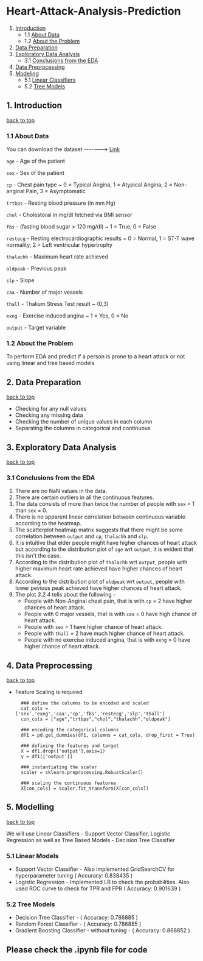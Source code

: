 # Heart-Attack-Analysis-Prediction

<a id=0.1></a>
1. [Introduction](#1) 
    - 1.1 [About Data](#1.1)
    - 1.2 [About the Problem](#1.2)
2. [Data Preparation](#2)
3. [Exploratory Data Analysis](#3)
    - 3.1 [Conclusions from the EDA](#3.1)
4. [Data Preprocessing](#4)
5. [Modeling](#5)
    - 5.1 [Linear Classifiers](#5.1)
    - 5.2 [Tree Models](#5.2)
    

## 1. Introduction <a id=1></a>
[back to top](#0.1)

### 1.1 About Data <a id=1.1></a>

You can download the dataset -------> [Link](https://www.kaggle.com/datasets/rashikrahmanpritom/heart-attack-analysis-prediction-dataset)

`age` - Age of the patient

`sex` - Sex of the patient

`cp` - Chest pain type ~ 0 = Typical Angina, 1 = Atypical Angina, 2 = Non-anginal Pain, 3 = Asymptomatic

`trtbps` - Resting blood pressure (in mm Hg)

`chol` - Cholestoral in mg/dl fetched via BMI sensor

`fbs` - (fasting blood sugar > 120 mg/dl) ~ 1 = True, 0 = False

`restecg` - Resting electrocardiographic results ~ 0 = Normal, 1 = ST-T wave normality, 2 = Left ventricular hypertrophy

`thalachh`  - Maximum heart rate achieved

`oldpeak` - Previous peak

`slp` - Slope

`caa` - Number of major vessels 

`thall` - Thalium Stress Test result ~ (0,3)

`exng` - Exercise induced angina ~ 1 = Yes, 0 = No

`output` - Target variable

### 1.2 About the Problem <a id=1.2></a>
To perform EDA and predict if a person is prone to a heart attack or not using linear and tree based models

## 2. Data Preparation <a id=2></a>
[back to top](#0.1)

- Checking for any null values
- Checking any missing data
- Checking the number of unique values in each column
- Separating the columns in categorical and continuous

## 3. Exploratory Data Analysis <a id=3></a>
[back to top](#0.1)

### 3.1 Conclusions from the EDA <a id=3.1></a>

1. There are no NaN values in the data.
2. There are certain outliers in all the continuous features.
3. The data consists of more than twice the number of people with `sex` = 1 than `sex` = 0.
4. There is no apparent linear correlation between continuous variable according to the heatmap.
5. The scatterplot heatmap matrix suggests that there might be some correlation between `output` and `cp`, `thalachh` and `slp`.
6. It is intuitive that elder people might have higher chances of heart attack but according to the distribution plot of `age` wrt `output`, it is evident that this isn't the case.
7. According to the distribution plot of `thalachh` wrt `output`, people with higher maximum heart rate achieved have higher chances of heart attack.
8. According to the distribution plot of `oldpeak` wrt `output`, people with lower pevious peak achieved have higher chances of heart attack.
9. The plot *3.2.4* tells about the following -
    - People with Non-Anginal chest pain, that is with `cp` = 2 have higher chances of heart attack.
    - People with 0 major vessels, that is with `caa` = 0 have high chance of heart attack.
    - People with `sex` = 1 have higher chance of heart attack.
    - People with `thall` = 2 have much higher chance of heart attack.
    - People with no exercise induced angina, that is with `exng` = 0 have higher chance of heart attack.

## 4. Data Preprocessing <a id=4></a>
[back to top](#0.1)

- Feature Scaling is required

        ### define the columns to be encoded and scaled
        cat_cols = ['sex','exng','caa','cp','fbs','restecg','slp','thall']
        con_cols = ["age","trtbps","chol","thalachh","oldpeak"]

        ### encoding the categorical columns
        df1 = pd.get_dummies(df1, columns = cat_cols, drop_first = True)

        ### defining the features and target
        X = df1.drop(['output'],axis=1)
        y = df1[['output']]

        ### instantiating the scaler
        scaler = sklearn.preprocessing.RobustScaler()

        ### scaling the continuous featuree
        X[con_cols] = scaler.fit_transform(X[con_cols])

## 5. Modelling <a id=5></a>
[back to top](#0.1)

We will use Linear Classifiers - Support Vector Classifier, Logistic Regression as well as Tree Based Models - Decision Tree Classifier

### 5.1 Linear Models <a id=5.1></a>

- Support Vector Classifier - Also implemented GridSearchCV for hyperparameter tuning ( Accuracy: 0.838435 )
- Logistic Regression - Implemented LR to check the probabilities. Also used ROC curve to check for TPR and FPR ( Accuracy: 0.901639 )

### 5.2 Tree Models <a id=5.2></a>

- Decision Tree Classifier - ( Accuracy: 0.786885 )
- Random Forest Classifier - ( Accuracy: 0.786885 )
- Gradient Boosting Classifier - without tuning - ( Accuracy: 0.868852 )


## Please check the .ipynb file for code 
